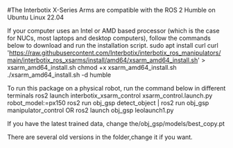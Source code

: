 #The Interbotix X-Series Arms are compatible with the ROS 2 Humble on Ubuntu Linux 22.04


If your computer uses an Intel or AMD based processor (which is the case for NUCs, most laptops and desktop computers), follow the commands below to download and run the installation script. 
  sudo apt install curl
  curl 'https://raw.githubusercontent.com/Interbotix/interbotix_ros_manipulators/main/interbotix_ros_xsarms/install/amd64/xsarm_amd64_install.sh' > xsarm_amd64_install.sh
  chmod +x xsarm_amd64_install.sh
  ./xsarm_amd64_install.sh -d humble


To run this package on a physical robot, run the command below in different terminals
  ros2 launch interbotix_xsarm_control xsarm_control.launch.py robot_model:=px150
  ros2 run obj_gsp detect_object | ros2 run obj_gsp manipulator_control   OR   ros2 launch obj_gsp leolaunch1.py

                                                       
If you have the latest trained data, change the/obj_gsp/models/best_copy.pt


There are several old versions in the folder,change it if you want.
